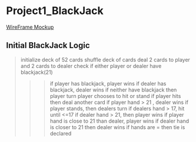 # Project1_BlackJack

[WireFrame Mockup](https://www.figma.com/file/ITG5b2m8dWFdAlYj7lRXOY/Untitled?node-id=1%3A213&t=i0wyO2RFE2D6IakH-1)

## Initial BlackJack Logic

>initialize deck of 52 cards
>shuffle deck of cards
>deal 2 cards to player and 2 cards to dealer 
>check if either player or dealer have blackjack(21)
>>>if player has blackjack, player wins
>>>if dealer has blackjack, dealer wins
>>>if neither have blackjack then player turn
>player chooses to hit or stand 
>>>if player hits then deal another card
>>>if player hand > 21 , dealer wins 
>>>if player stands, then dealers turn
>if dealers hand > 17, hit until <=17 
>if dealer hand > 21, then player wins 
>>>if player hand is close to 21 than dealer, player wins
>>>if dealer hand is closer to 21 then dealer wins
>>>if hands are = then tie is declared
